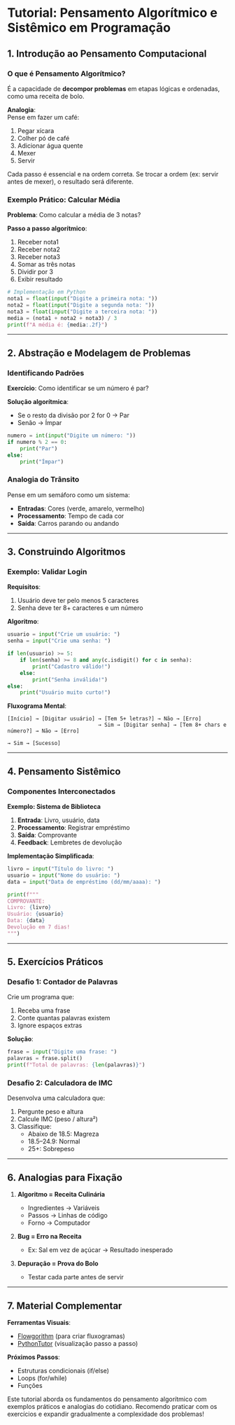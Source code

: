 # **Tutorial: Pensamento Algorítmico e Sistêmico em Programação**

## **1. Introdução ao Pensamento Computacional**

### **O que é Pensamento Algorítmico?**
É a capacidade de **decompor problemas** em etapas lógicas e ordenadas, como uma receita de bolo. 

**Analogia**:  
Pense em fazer um café:
1. Pegar xícara
2. Colher pó de café
3. Adicionar água quente
4. Mexer
5. Servir

Cada passo é essencial e na ordem correta. Se trocar a ordem (ex: servir antes de mexer), o resultado será diferente.

### **Exemplo Prático: Calcular Média**
**Problema**: Como calcular a média de 3 notas?

**Passo a passo algorítmico**:
1. Receber nota1
2. Receber nota2
3. Receber nota3
4. Somar as três notas
5. Dividir por 3
6. Exibir resultado

```python
# Implementação em Python
nota1 = float(input("Digite a primeira nota: "))
nota2 = float(input("Digite a segunda nota: "))
nota3 = float(input("Digite a terceira nota: "))
media = (nota1 + nota2 + nota3) / 3
print(f"A média é: {media:.2f}")
```

---

## **2. Abstração e Modelagem de Problemas**

### **Identificando Padrões**
**Exercício**: Como identificar se um número é par?

**Solução algorítmica**:
- Se o resto da divisão por 2 for 0 → Par
- Senão → Ímpar

```python
numero = int(input("Digite um número: "))
if numero % 2 == 0:
    print("Par")
else:
    print("Ímpar")
```

### **Analogia do Trânsito**
Pense em um semáforo como um sistema:
- **Entradas**: Cores (verde, amarelo, vermelho)
- **Processamento**: Tempo de cada cor
- **Saída**: Carros parando ou andando

---

## **3. Construindo Algoritmos**

### **Exemplo: Validar Login**
**Requisitos**:
1. Usuário deve ter pelo menos 5 caracteres
2. Senha deve ter 8+ caracteres e um número

**Algoritmo**:
```python
usuario = input("Crie um usuário: ")
senha = input("Crie uma senha: ")

if len(usuario) >= 5:
    if len(senha) >= 8 and any(c.isdigit() for c in senha):
        print("Cadastro válido!")
    else:
        print("Senha inválida!")
else:
    print("Usuário muito curto!")
```

**Fluxograma Mental**:
```
[Início] → [Digitar usuário] → [Tem 5+ letras?] → Não → [Erro]
                             → Sim → [Digitar senha] → [Tem 8+ chars e número?] → Não → [Erro]
                                                                                 → Sim → [Sucesso]
```

---

## **4. Pensamento Sistêmico**

### **Componentes Interconectados**
**Exemplo: Sistema de Biblioteca**
1. **Entrada**: Livro, usuário, data
2. **Processamento**: Registrar empréstimo
3. **Saída**: Comprovante
4. **Feedback**: Lembretes de devolução

**Implementação Simplificada**:
```python
livro = input("Título do livro: ")
usuario = input("Nome do usuário: ")
data = input("Data de empréstimo (dd/mm/aaaa): ")

print(f"""
COMPROVANTE:
Livro: {livro}
Usuário: {usuario}
Data: {data}
Devolução em 7 dias!
""")
```

---

## **5. Exercícios Práticos**

### **Desafio 1: Contador de Palavras**
Crie um programa que:
1. Receba uma frase
2. Conte quantas palavras existem
3. Ignore espaços extras

**Solução**:
```python
frase = input("Digite uma frase: ")
palavras = frase.split()
print(f"Total de palavras: {len(palavras)}")
```

### **Desafio 2: Calculadora de IMC**
Desenvolva uma calculadora que:
1. Pergunte peso e altura
2. Calcule IMC (peso / altura²)
3. Classifique:
   - Abaixo de 18.5: Magreza
   - 18.5–24.9: Normal
   - 25+: Sobrepeso

---

## **6. Analogias para Fixação**

1. **Algoritmo = Receita Culinária**  
   - Ingredientes → Variáveis  
   - Passos → Linhas de código  
   - Forno → Computador  

2. **Bug = Erro na Receita**  
   - Ex: Sal em vez de açúcar → Resultado inesperado  

3. **Depuração = Prova do Bolo**  
   - Testar cada parte antes de servir  

---

## **7. Material Complementar**

**Ferramentas Visuais**:
- [Flowgorithm](http://flowgorithm.org/) (para criar fluxogramas)
- [PythonTutor](https://pythontutor.com/) (visualização passo a passo)

**Próximos Passos**:
- Estruturas condicionais (if/else)
- Loops (for/while)
- Funções

Este tutorial aborda os fundamentos do pensamento algorítmico com exemplos práticos e analogias do cotidiano. Recomendo praticar com os exercícios e expandir gradualmente a complexidade dos problemas!
